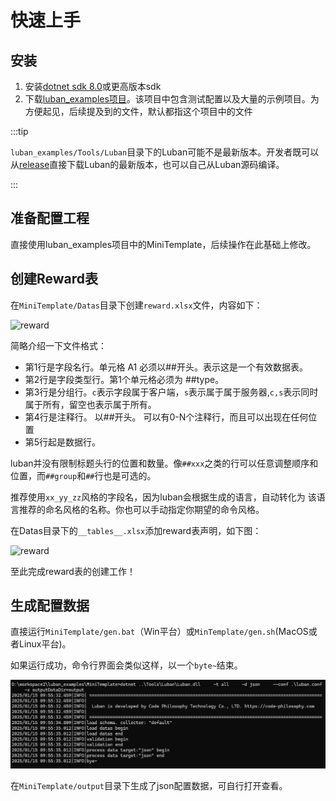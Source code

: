 # 快速上手

## 安装

1. 安装[dotnet sdk 8.0](https://dotnet.microsoft.com/download/dotnet/8.0)或更高版本sdk
2. 下载[luban_examples项目](https://github.com/focus-creative-games/luban_examples)。该项目中包含测试配置以及大量的示例项目。为方便起见，后续提及到的文件，默认都指这个项目中的文件

:::tip

`luban_examples/Tools/Luban`目录下的Luban可能不是最新版本。开发者既可以从[release](https://github.com/focus-creative-games/luban/releases)直接下载Luban的最新版本，也可以自己从Luban源码编译。

:::

## 准备配置工程

直接使用luban_examples项目中的MiniTemplate，后续操作在此基础上修改。

## 创建Reward表

在`MiniTemplate/Datas`目录下创建`reward.xlsx`文件，内容如下：

![reward](/img/cases/quickstart_reward.jpg)

简略介绍一下文件格式：

- 第1行是字段名行。单元格 A1 必须以##开头。表示这是一个有效数据表。
- 第2行是字段类型行。第1个单元格必须为 ##type。
- 第3行是分组行。`c`表示字段属于客户端，`s`表示属于属于服务器,`c,s`表示同时属于所有，留空也表示属于所有。
- 第4行是注释行。 以##开头。 可以有0-N个注释行，而且可以出现在任何位置
- 第5行起是数据行。

luban并没有限制标题头行的位置和数量。像`##xxx`之类的行可以任意调整顺序和位置，而`##group`和`##`行也是可选的。

推荐使用`xx_yy_zz`风格的字段名，因为luban会根据生成的语言，自动转化为
该语言推荐的命名风格的名称。你也可以手动指定你期望的命令风格。

在Datas目录下的`__tables__.xlsx`添加reward表声明，如下图：

![reward](/img/cases/quickstart_table.jpg)

至此完成reward表的创建工作！

## 生成配置数据

直接运行`MiniTemplate/gen.bat`（Win平台）或`MinTemplate/gen.sh`(MacOS或者Linux平台)。

如果运行成功，命令行界面会类似这样，以一个`byte~`结束。

![gen](/img/gen.jpg)

在`MiniTemplate/output`目录下生成了json配置数据，可自行打开查看。
